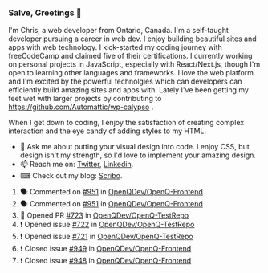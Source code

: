 ### Salve, Greetings 👋

I'm Chris, a web developer from Ontario, Canada. I'm a self-taught developer pursuing a career in web dev. I enjoy building beautiful sites and apps with web technology.
I kick-started my coding journey with freeCodeCamp and claimed five of their certifications.  I currently working on personal projects in JavaScript, especially with React/Next.js, though I'm open to learning other languages and frameworks. I love the web platform and I'm excited by the powerful technolgies which can developers can efficiently build amazing sites and apps with. Lately I've been getting my feet wet with larger projects by contributing to https://github.com/Automattic/wp-calypso .

When I get down to coding, I enjoy the satisfaction of creating complex interaction and the eye candy of adding styles to my HTML. 

- 💬 Ask me about putting your visual design into code. I enjoy CSS, but design isn't my strength, so I'd love to implement your amazing design.
- 📫 Reach me on: [Twitter](https://twitter.com/Christo28120856), [Linkedin](https://www.linkedin.com/in/christopher-stevers-07b9a5204/).
- ⌨ Check out my blog: [Scribo](https://christopherstevers.cf).
<!--
**Christopher-Stevers/Christopher-Stevers** is a ✨ _special_ ✨ repository because its `README.md` (this file) appears on your GitHub profile.

Here are some ideas to get you started:

- 🔭 I’m currently working on ...
- 🌱 I’m currently learning ...
- 👯 I’m looking to collaborate on ...
- 🤔 I’m looking for help with ...
- 😄 Pronouns: ...
- ⚡ Fun fact: ...
-->

<!--START_SECTION:activity-->
1. 🗣 Commented on [#951](https://github.com/OpenQDev/OpenQ-Frontend/issues/951) in [OpenQDev/OpenQ-Frontend](https://github.com/OpenQDev/OpenQ-Frontend)
2. 🗣 Commented on [#951](https://github.com/OpenQDev/OpenQ-Frontend/issues/951) in [OpenQDev/OpenQ-Frontend](https://github.com/OpenQDev/OpenQ-Frontend)
3. 💪 Opened PR [#723](https://github.com/OpenQDev/OpenQ-TestRepo/pull/723) in [OpenQDev/OpenQ-TestRepo](https://github.com/OpenQDev/OpenQ-TestRepo)
4. ❗️ Opened issue [#722](https://github.com/OpenQDev/OpenQ-TestRepo/issues/722) in [OpenQDev/OpenQ-TestRepo](https://github.com/OpenQDev/OpenQ-TestRepo)
5. ❗️ Opened issue [#721](https://github.com/OpenQDev/OpenQ-TestRepo/issues/721) in [OpenQDev/OpenQ-TestRepo](https://github.com/OpenQDev/OpenQ-TestRepo)
6. ❗️ Closed issue [#949](https://github.com/OpenQDev/OpenQ-Frontend/issues/949) in [OpenQDev/OpenQ-Frontend](https://github.com/OpenQDev/OpenQ-Frontend)
7. ❗️ Closed issue [#948](https://github.com/OpenQDev/OpenQ-Frontend/issues/948) in [OpenQDev/OpenQ-Frontend](https://github.com/OpenQDev/OpenQ-Frontend)
<!--END_SECTION:activity-->

